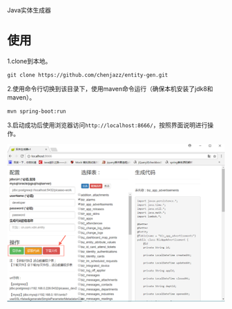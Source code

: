 Java实体生成器

# 使用
1.clone到本地。
```
git clone https://github.com/chenjazz/entity-gen.git
```

2.使用命令行切换到该目录下，使用maven命令运行（确保本机安装了jdk8和maven）。
```
mvn spring-boot:run
```

3.启动成功后使用浏览器访问`http://localhost:8666/`，按照界面说明进行操作。

![](image.png)
